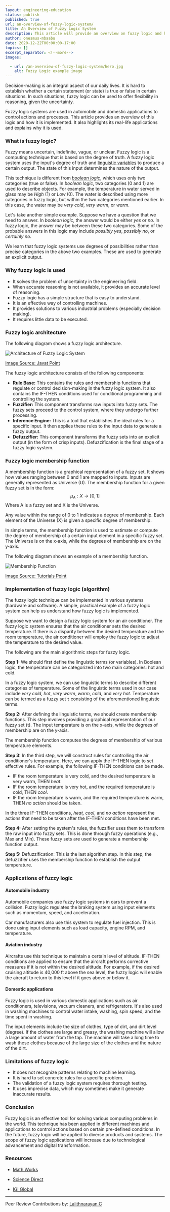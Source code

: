 ```yaml
---
layout: engineering-education
status: publish
published: true
url: an-overview-of-fuzzy-logic-system/
title: An Overview of Fuzzy Logic System
description: This article will provide an overview on fuzzy logic and how it is implemented. We will go over some real-life applications and explains why it is used.
author: onesmus-mbaabu
date: 2020-12-22T00:00:00-17:00
topics: []
excerpt_separator: <!--more-->
images:

  - url: /an-overview-of-fuzzy-logic-system/hero.jpg
    alt: Fuzzy Logic example image
---
```

Decision-making is an integral aspect of our daily lives. It is hard to establish whether a certain statement (or state) is true or false in certain situations. In such situations, fuzzy logic can be used to offer flexibility in reasoning, given the uncertainty. 
<!--more-->
Fuzzy logic systems are used in automobile and domestic applications to control actions and processes. This article provides an overview of this logic and how it is implemented. It also highlights its real-life applications and explains why it is used.

### What is fuzzy logic?
Fuzzy means uncertain, indefinite, vague, or unclear. Fuzzy logic is a computing technique that is based on the degree of truth. A fuzzy logic system uses the input's degree of truth and [linguistic variables](https://www.igi-global.com/dictionary/granular-computing/17211) to produce a certain output. The state of this input determines the nature of the output.

This technique is different from [*boolean logic*](https://www.bbc.co.uk/bitesize/guides/zc4bb9q/revision/1), which uses only two categories (true or false). In *boolean logic*, two categories (0 and 1) are used to describe objects. For example, the temperature in water served in glass may be *High* (1) or *Low* (0). The water is described using more categories in fuzzy logic, but within the two categories mentioned earlier. In this case, the water may be *very cold*, *very warm*, or *warm*.

Let's take another simple example. Suppose we have a question that we need to answer. In *boolean logic*, the answer would be either *yes* or *no*. In fuzzy logic, the answer may be between these two categories. Some of the probable answers in this logic may include *possibly yes*, *possibly no*, or *certainly no*. 

We learn that fuzzy logic systems use degrees of possibilities rather than precise categories in the above two examples. These are used to generate an explicit output. 

### Why fuzzy logic is used
- It solves the problem of uncertainty in the engineering field.
- When accurate reasoning is not available, it provides an accurate level of reasoning.
- Fuzzy logic has a simple structure that is easy to understand.
- It is an effective way of controlling machines. 
- It provides solutions to various industrial problems (especially decision making).
- It requires little data to be executed.

### Fuzzy logic architecture
The following diagram shows a fuzzy logic architecture. 

![Architecture of Fuzzy Logic System](/an-overview-of-fuzzy-logic-system/architecture-of-fuzzy-logic-system.png)

[Image Source: Javat Point](https://static.javatpoint.com/tutorial/fuzzy-logic/images/architecture-of-fuzzy-logic-system.png)

The fuzzy logic architecture consists of the following components:

- **Rule Base:** This contains the rules and membership functions that regulate or control decision-making in the fuzzy logic system. It also contains the IF-THEN conditions used for conditional programming and controlling the system. 
- **Fuzzifier:** This component transforms raw inputs into fuzzy sets. The fuzzy sets proceed to the control system, where they undergo further processing. 
- **Inference Engine:** This is a tool that establishes the ideal rules for a specific input. It then applies these rules to the input data to generate a fuzzy output. 
- **Defuzzifier:** This component transforms the fuzzy sets into an explicit output (in the form of crisp inputs). Defuzzification is the final stage of a fuzzy logic system. 
  
### Fuzzy logic membership function
A membership function is a graphical representation of a fuzzy set. It shows how values ranging between 0 and 1 are mapped to inputs. Inputs are generally represented as Universe (U). The membership function for a given fuzzy set is in the form: $$\mu_{A}:X\rightarrow [0, 1]$$ Where A is a fuzzy set and X is the Universe. 

Any value within the range of 0 to 1 indicates a degree of membership. Each element of the Universe (X) is given a specific degree of membership.

In simple terms, the membership function is used to estimate or compute the degree of membership of a certain input element in a specific fuzzy set. The Universe is on the x-axis, while the degrees of membership are on the y-axis. 

The following diagram shows an example of a membership function.

![Membership Function](/an-overview-of-fuzzy-logic-system/membership-function.jpg)

[Image Source: Tutorials Point](https://www.tutorialspoint.com/artificial_intelligence/images/membership_function_ac.jpg)

### Implementation of fuzzy logic (algorithm)
The fuzzy logic technique can be implemented in various systems (hardware and software). A simple, practical example of a fuzzy logic system can help us understand how fuzzy logic is implemented. 

Suppose we want to design a fuzzy logic system for an air conditioner. The fuzzy logic system ensures that the air conditioner sets the desired temperature. If there is a disparity between the desired temperature and the room temperature, the air conditioner will employ the fuzzy logic to adjust the temperature to the desired value. 

The following are the main algorithmic steps for fuzzy logic.

**Step 1:** We should first define the linguistic terms (or variables). In Boolean logic, the temperature can be categorized into two main categories: hot and cold. 

In a fuzzy logic system, we can use linguistic terms to describe different categories of temperature. Some of the linguistic terms used in our case include *very cold*, *hot*, *very warm*, *warm*, *cold*, and *very hot*. Temperature can be termed as a fuzzy set `t` consisting of the aforementioned linguistic terms. 

**Step 2:** After defining the linguistic terms, we should create membership functions. This step involves providing a graphical representation of our fuzzy set (t). The input temperature is on the x-axis, while the degrees of membership are on the y-axis. 

The membership function computes the degrees of membership of various temperature elements. 
  
**Step 3:** In the third step, we will construct rules for controlling the air conditioner's temperature. Here, we can apply the IF-THEN logic to set effective rules. For example, the following IF-THEN conditions can be made.
- IF the room temperature is very cold, and the desired temperature is very warm, THEN *heat*. 
- IF the room temperature is very hot, and the required temperature is cold, THEN *cool*. 
- IF the room temperature is warm, and the required temperature is warm, THEN *no action* should be taken.

In the three IF-THEN conditions, *heat, cool*, and *no action* represent the actions that need to be taken after the IF-THEN conditions have been met.

**Step  4:** After setting the system's rules, the fuzzifier uses them to transform the raw input into fuzzy sets. This is done through fuzzy operations (e.g., Max and Min). These fuzzy sets are used to generate a membership function output. 
  
**Step 5:** Defuzzification: This is the last algorithm step. In this step, the defuzzifier uses the membership function to establish the output temperature. 
 
### Applications of fuzzy logic
#### Automobile industry
Automobile companies use fuzzy logic systems in cars to prevent a collision. Fuzzy logic regulates the braking system using input elements such as momentum, speed, and acceleration. 

Car manufacturers also use this system to regulate fuel injection. This is done using input elements such as load capacity, engine RPM, and temperature.

#### Aviation industry
Aircrafts use this technique to maintain a certain level of altitude. IF-THEN conditions are applied to ensure that the aircraft performs corrective measures if it is not within the desired altitude. For example, if the desired cruising altitude is 40,000 ft above the sea level, the fuzzy logic will enable the aircraft to return to this level if it goes above or below it. 

#### Domestic applications
Fuzzy logic is used in various domestic applications such as air conditioners, televisions, vacuum cleaners, and refrigerators. It's also used in washing machines to control water intake, washing, spin speed, and the time spent in washing. 

The input elements include the size of clothes, type of dirt, and dirt level (degree). If the clothes are large and greasy, the washing machine will allow a large amount of water from the tap. The machine will take a long time to wash these clothes because of the large size of the clothes and the nature of the dirt. 

### Limitations of fuzzy logic
- It does not recognize patterns relating to machine learning.
- It is hard to set concrete rules for a specific problem. 
- The validation of a fuzzy logic system requires thorough testing.
- It uses imprecise data, which may sometimes make it generate inaccurate results. 
  
### Conclusion
Fuzzy logic is an effective tool for solving various computing problems in the world. This technique has been applied in different machines and applications to control actions based on certain pre-defined conditions. In the future, fuzzy logic will be applied to diverse products and systems. The scope of fuzzy logic applications will increase due to technological advancement and digital transformation. 

### Resources
- [Math Works](https://www.mathworks.com/help/fuzzy/what-is-fuzzy-logic.html)

- [Science Direct](https://www.sciencedirect.com/topics/agricultural-and-biological-sciences/fuzzy-logic)

- [IGI Global](https://www.igi-global.com/dictionary/granular-computing/17211)

---
Peer Review Contributions by: [Lalithnarayan C](/authors/lalithnarayan-c/)

<!-- MathJax script -->
<script type="text/javascript" async
    src="https://cdnjs.cloudflare.com/ajax/libs/mathjax/2.7.1/MathJax.js?config=TeX-AMS-MML_HTMLorMML">
    MathJax.Hub.Config({
    tex2jax: {
      inlineMath: [['$','$'], ['\\(','\\)']],
      displayMath: [['$$','$$']],
      processEscapes: true,
      processEnvironments: true,
      skipTags: ['script', 'noscript', 'style', 'textarea', 'pre'],
      TeX: { equationNumbers: { autoNumber: "AMS" },
           extensions: ["AMSmath.js", "AMSsymbols.js"] }
    }
    });
    MathJax.Hub.Queue(function() {
      // Fix <code> tags after MathJax finishes running. This is a
      // hack to overcome a shortcoming of Markdown. Discussion at
      // https://github.com/mojombo/jekyll/issues/199
      var all = MathJax.Hub.getAllJax(), i;
      for(i = 0; i < all.length; i += 1) {
          all[i].SourceElement().parentNode.className += ' has-jax';
      }
    });
    MathJax.Hub.Config({
    // Autonumbering by mathjax
    TeX: { equationNumbers: { autoNumber: "AMS" } }
    });
  </script>